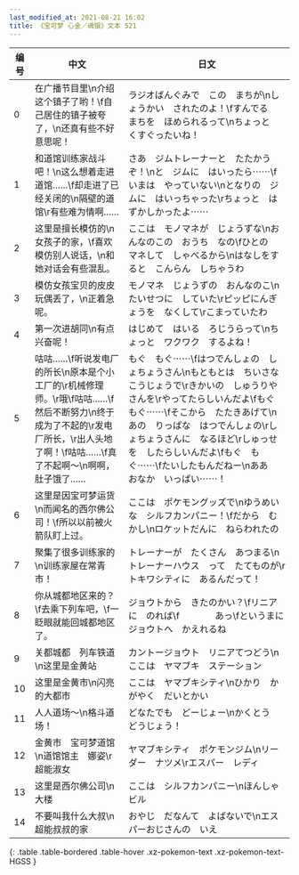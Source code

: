 ```yaml
---
last_modified_at: 2021-08-21 16:02
title: 《宝可梦 心金／魂银》文本 521
---
```

| 编号 | 中文 | 日文 |
| ---- | ---- | ---- |
| 0 | 在广播节目里\n介绍这个镇子了哟！\f自己居住的镇子被夸了，\n还真有些不好意思呢！ | ラジオばんぐみで　この　まちが\nしょうかい　されたのよ！\fすんでる　まちを　ほめられるって\nちょっと　くすぐったいね！ |
| 1 | 和道馆训练家战斗吧！\n这么想着走进道馆……\f却走进了已经关闭的\n隔壁的道馆\r有些难为情啊…… | さあ　ジムトレーナーと　たたかうぞ！\nと　ジムに　はいったら⋯⋯\fいまは　やっていない\nとなりの　ジムに　はいっちゃった\rちょっと　はずかしかったよ⋯⋯ |
| 2 | 这里是擅长模仿的\n女孩子的家，\f喜欢模仿别人说话，\n和她对话会有些混乱。 | ここは　モノマネが　じょうずな\nおんなのこの　おうち　なの\fひとの　マネして　しゃべるから\nはなしをすると　こんらん　しちゃうわ |
| 3 | 模仿女孩宝贝的皮皮玩偶丢了，\n正着急呢。 | モノマネ　じょうずの　おんなのこ\nたいせつに　していた\rピッピにんぎょうを　なくして\rこまっていたわ |
| 4 | 第一次进胡同\n有点兴奋呢！ | はじめて　はいる　ろじうらって\nちょっと　ワクワク　するよね！ |
| 5 | 咕咕……\f听说发电厂的所长\n原本是个小工厂的\r机械修理师。\r哦\f咕咕……\f然后不断努力\n终于成为了不起的\r发电厂所长，\r出人头地了啊！\f咕咕……\f真了不起啊～\n啊啊，肚子饿了…… | もぐ　もぐ⋯⋯\fはつでんしょの　しょちょうさん\nもともとは　ちいさな　こうじょうで\rきかいの　しゅうりやさんを\rやってたらしいんだよ\fもぐ　もぐ⋯⋯\fそこから　たたきあげて\nあの　りっぱな　はつでんしょの\rしょちょうさんに　なるほど\rしゅっせを　したらしいんだよ\fもぐ　もぐ⋯⋯\fたいしたもんだねー\nああ　おなか　いっぱい⋯⋯！ |
| 6 | 这里是因宝可梦运货\n而闻名的西尔佛公司！\f所以以前被火箭队盯上过。 | ここは　ポケモングッズで\nゆうめいな　シルフカンパニー！\fだから　むかし\nロケットだんに　ねらわれたの |
| 7 | 聚集了很多训练家的\n训练家屋在常青市！ | トレーナーが　たくさん　あつまる\nトレーナーハウス　って　たてものが\rトキワシティに　あるんだって！ |
| 8 | 你从城都地区来的？\f去乘下列车吧，\f一眨眼就能回城都地区了。 | ジョウトから　きたのかい？\fリニアに　のれば\f　　　　あっ\fというまに　ジョウトへ　かえれるね |
| 9 | 关都城都　列车铁道\n这里是金黄站 | カントージョウト　リニアてつどう\nここは　ヤマブキ　ステーション |
| 10 | 这里是金黄市\n闪亮的大都市 | ここは　ヤマブキシティ\nひかり　かがやく　だいとかい |
| 11 | 人人道场～\n格斗道场！ | どなたでも　どーじょー\nかくとう　どうじょう！ |
| 12 | 金黄市　宝可梦道馆\n道馆馆主　娜姿\r超能淑女 | ヤマブキシティ　ポケモンジム\nリーダー　ナツメ\rエスパー　レディ |
| 13 | 这里是西尔佛公司\n大楼 | ここは　シルフカンパニー\nほんしゃ　ビル |
| 14 | 不要叫我什么大叔\n超能叔叔的家 | おやじ　だなんて　よばないで\nエスパーおじさんの　いえ |
{: .table .table-bordered .table-hover .xz-pokemon-text .xz-pokemon-text-HGSS }